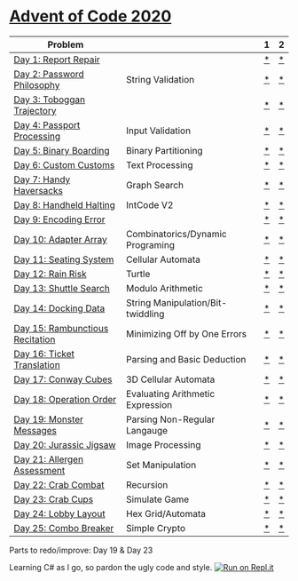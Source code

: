 # [Advent of Code 2020](https://adventofcode.com/2020) 


| Problem |  | 1 | 2 |
| --- | --- | --- | ---|
| [Day 1: Report Repair](https://adventofcode.com/2020/day/1)  |  | [*](https://raw.githubusercontent.com/dnabre/advent_2020/master/aoc_01.cs)   | [*](https://raw.githubusercontent.com/dnabre/advent_2020/master/aoc_01.cs) |
| [Day 2: Password Philosophy](https://adventofcode.com/2020/day/2)  | String Validation | [*](https://raw.githubusercontent.com/dnabre/advent_2020/master/aoc_02.cs)   | [*](https://raw.githubusercontent.com/dnabre/advent_2020/master/aoc_02.cs) |
| [Day 3: Toboggan Trajectory](https://adventofcode.com/2020/day/3)  |   |[*](https://raw.githubusercontent.com/dnabre/advent_2020/master/aoc_03.cs)   | [*](https://raw.githubusercontent.com/dnabre/advent_2020/master/aoc_03.cs) |
| [Day 4: Passport Processing](https://adventofcode.com/2020/day/4)  | Input Validation  |[*](https://raw.githubusercontent.com/dnabre/advent_2020/master/aoc_04.cs)   | [*](https://raw.githubusercontent.com/dnabre/advent_2020/master/aoc_04.cs) |
| [Day 5: Binary Boarding](https://adventofcode.com/2020/day/5)  |  Binary Partitioning |[*](https://raw.githubusercontent.com/dnabre/advent_2020/master/aoc_05.cs)   | [*](https://raw.githubusercontent.com/dnabre/advent_2020/master/aoc_05.cs) |
| [Day 6: Custom Customs](https://adventofcode.com/2020/day/6)  | Text Processing  |[*](https://raw.githubusercontent.com/dnabre/advent_2020/master/aoc_06.cs)   | [*](https://raw.githubusercontent.com/dnabre/advent_2020/master/aoc_06.cs) |
| [Day 7: Handy Haversacks](https://adventofcode.com/2020/day/7)  | Graph Search  |[*](https://raw.githubusercontent.com/dnabre/advent_2020/master/aoc_07.cs)   | [*](https://raw.githubusercontent.com/dnabre/advent_2020/master/aoc_07.cs) |
| [Day 8: Handheld Halting](https://adventofcode.com/2020/day/8)  | IntCode V2  |[*](https://raw.githubusercontent.com/dnabre/advent_2020/master/aoc_08.cs)   | [*](https://raw.githubusercontent.com/dnabre/advent_2020/master/aoc_08.cs) |
| [Day 9: Encoding Error](https://adventofcode.com/2020/day/9)  |   |[*](https://raw.githubusercontent.com/dnabre/advent_2020/master/aoc_09.cs)   | [*](https://raw.githubusercontent.com/dnabre/advent_2020/master/aoc_09.cs) |
| [Day 10: Adapter Array](https://adventofcode.com/2020/day/10)  |Combinatorics/Dynamic Programing   |[*](https://raw.githubusercontent.com/dnabre/advent_2020/master/aoc_10.cs)   | [*](https://raw.githubusercontent.com/dnabre/advent_2020/master/aoc_10.cs) |
| [Day 11: Seating System](https://adventofcode.com/2020/day/11)  |Cellular Automata  |[*](https://raw.githubusercontent.com/dnabre/advent_2020/master/aoc_11.cs)   | [*](https://raw.githubusercontent.com/dnabre/advent_2020/master/aoc_11.cs) |
| [Day 12: Rain Risk](https://adventofcode.com/2020/day/12)  | Turtle  |[*](https://raw.githubusercontent.com/dnabre/advent_2020/master/aoc_12.cs)   | [*](https://raw.githubusercontent.com/dnabre/advent_2020/master/aoc_12.cs) |
| [Day 13: Shuttle Search](https://adventofcode.com/2020/day/13)  |  Modulo Arithmetic |[* ](https://raw.githubusercontent.com/dnabre/advent_2020/master/aoc_13.cs)   | [*](https://raw.githubusercontent.com/dnabre/advent_2020/master/aoc_13.cs) |
| [Day 14: Docking Data](https://adventofcode.com/2020/day/14)  | String Manipulation/Bit-twiddling  |[*](https://raw.githubusercontent.com/dnabre/advent_2020/master/aoc_14.cs)   | [*](https://raw.githubusercontent.com/dnabre/advent_2020/master/aoc_14.cs) |
| [Day 15: Rambunctious Recitation](https://adventofcode.com/2020/day/15)  | Minimizing Off by One Errors  |[*](https://raw.githubusercontent.com/dnabre/advent_2020/master/aoc_15.cs)   | [*](https://raw.githubusercontent.com/dnabre/advent_2020/master/aoc_15.cs) |
| [Day 16: Ticket Translation](https://adventofcode.com/2020/day/16)  | Parsing and Basic Deduction  |[*](https://raw.githubusercontent.com/dnabre/advent_2020/master/aoc_16.cs)   | [*](https://raw.githubusercontent.com/dnabre/advent_2020/master/aoc_16.cs) |
| [Day 17: Conway Cubes](https://adventofcode.com/2020/day/17)  |3D Cellular Automata     |[*](https://raw.githubusercontent.com/dnabre/advent_2020/master/aoc_17.cs)   | [*](https://raw.githubusercontent.com/dnabre/advent_2020/master/aoc_17.cs) |
| [Day 18: Operation Order](https://adventofcode.com/2020/day/18)  | Evaluating Arithmetic Expression  |[*](https://raw.githubusercontent.com/dnabre/advent_2020/master/aoc_18.cs)   | [*](https://raw.githubusercontent.com/dnabre/advent_2020/master/aoc_18.cs) |
| [Day 19: Monster Messages](https://adventofcode.com/2020/day/19)  | Parsing Non-Regular Langauge  |[*](https://raw.githubusercontent.com/dnabre/advent_2020/master/aoc_19.cs)   | [*](https://raw.githubusercontent.com/dnabre/advent_2020/master/aoc_19.cs) |
| [Day 20: Jurassic Jigsaw](https://adventofcode.com/2020/day/20)  |  Image Processing |[*](https://raw.githubusercontent.com/dnabre/advent_2020/master/aoc_20.cs)   | [*](https://raw.githubusercontent.com/dnabre/advent_2020/master/aoc_20.cs) |
| [Day 21: Allergen Assessment](https://adventofcode.com/2020/day/21)  | Set Manipulation  |[*](https://raw.githubusercontent.com/dnabre/advent_2020/master/aoc_21.cs)   | [*](https://raw.githubusercontent.com/dnabre/advent_2020/master/aoc_21.cs) |
| [Day 22: Crab Combat](https://adventofcode.com/2020/day/22)  | Recursion  |[*](https://raw.githubusercontent.com/dnabre/advent_2020/master/aoc_22.cs)   | [*](https://raw.githubusercontent.com/dnabre/advent_2020/master/aoc_22.cs) |
| [Day 23: Crab Cups](https://adventofcode.com/2020/day/23)  | Simulate Game  |[*](https://raw.githubusercontent.com/dnabre/advent_2020/master/aoc_23.cs)   | [*](https://raw.githubusercontent.com/dnabre/advent_2020/master/aoc_23.cs) |
| [Day 24: Lobby Layout](https://adventofcode.com/2020/day/24)  | Hex Grid/Automata  |[*](https://raw.githubusercontent.com/dnabre/advent_2020/master/aoc_24.cs)   | [*](https://raw.githubusercontent.com/dnabre/advent_2020/master/aoc_24.cs) |
| [Day 25: Combo Breaker](https://adventofcode.com/2020/day/25)  | Simple Crypto  |[*](https://raw.githubusercontent.com/dnabre/advent_2020/master/aoc_25.cs)   | [*](https://raw.githubusercontent.com/dnabre/advent_2020/master/aoc_25.cs) |

Parts to redo/improve: Day 19 & Day 23


Learning C# as I go, so pardon the ugly code and style. [![Run on Repl.it](https://repl.it/badge/github/dnabre/advent_2020)](https://repl.it/github/dnabre/advent_2020)
